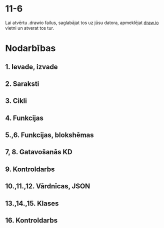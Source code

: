 11-6
===

Lai atvērtu .drawio failus, saglabājat tos uz jūsu datora, apmeklējat [draw.io](https://app.diagrams.net/) vietni un atverat tos tur.

# Nodarbības

## 1. Ievade, izvade
## 2. Saraksti
## 3. Cikli
## 4. Funkcijas
## 5.,6. Funkcijas, blokshēmas
## 7, 8. Gatavošanās KD
## 9. Kontroldarbs
## 10.,11.,12. Vārdnīcas, JSON
## 13.,14.,15. Klases
## 16. Kontroldarbs
